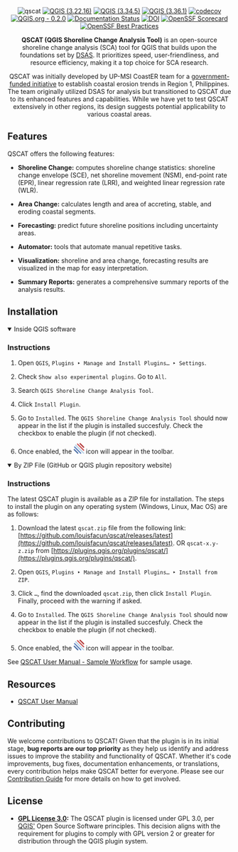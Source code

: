 <div align="center">

![qscat](https://github.com/upmsi-coaster/qscat/assets/58874676/fb40ffde-8667-48bc-99ba-1f8c4b257eb1)
[![QGIS (3.22.16)](https://github.com/louisfacun/qscat/actions/workflows/ci-3.22.16.yml/badge.svg)](https://github.com/louisfacun/qscat/actions/workflows/ci-3.22.16.yml)
[![QGIS (3.34.5)](https://github.com/louisfacun/qscat/actions/workflows/ci-3.34.5.yml/badge.svg)](https://github.com/louisfacun/qscat/actions/workflows/ci-3.34.5.yml)
[![QGIS (3.36.1)](https://github.com/louisfacun/qscat/actions/workflows/ci-3.36.1.yml/badge.svg)](https://github.com/louisfacun/qscat/actions/workflows/ci-3.36.1.yml)
[![codecov](https://codecov.io/gh/louisfacun/qscat/graph/badge.svg?token=37X4I6WRSY)](https://codecov.io/gh/louisfacun/qscat)
[![QGIS.org - 0.2.0](https://img.shields.io/badge/qgis.org-0.2.0-green.svg)](https://plugins.qgis.org/plugins/qscat)
[![Documentation Status](https://readthedocs.org/projects/qscat/badge/?version=latest)](https://qscat.readthedocs.io/en/latest/?badge=latest)
[![DOI](https://zenodo.org/badge/780723777.svg)](https://zenodo.org/doi/10.5281/zenodo.10938766)
[![OpenSSF Scorecard](https://api.securityscorecards.dev/projects/github.com/louisfacun/qscat/badge)](https://securityscorecards.dev/viewer/?uri=github.com/louisfacun/qscat)
[![OpenSSF Best Practices](https://www.bestpractices.dev/projects/8758/badge)](https://www.bestpractices.dev/projects/8758)


<!--[![QGIS](https://img.shields.io/badge/qgis-3.22.*-green)](https://download.qgis.org/downloads/)-->

**QSCAT (QGIS Shoreline Change Analysis Tool)** is an open-source shoreline change analysis (SCA) tool for QGIS that builds upon the foundations set by [DSAS](https://www.usgs.gov/centers/whcmsc/science/digital-shoreline-analysis-system-dsas). It prioritizes speed, user-friendliness, and resource efficiency, making it a top choice for SCA research.

QSCAT was initially developed by UP-MSI CoastER team for a [government-funded initiative](https://research.mmsu.edu.ph/centers/coaster/) to establish coastal erosion trends in Region 1, Philippines. The team originally utilized DSAS for analysis but transitioned to QSCAT due to its enhanced features and capabilities. While we have yet to test QSCAT extensively in other regions, its design suggests potential applicability to various coastal areas.

</div>

## Features

QSCAT offers the following features:

* **Shoreline Change:** computes shoreline change statistics: shoreline change envelope (SCE), net shoreline movement (NSM), end-point rate (EPR), linear regression rate (LRR), and weighted linear regression rate (WLR).

* **Area Change:** calculates length and area of accreting, stable, and eroding coastal segments.

* **Forecasting:** predict future shoreline positions including uncertainty areas.

* **Automator:** tools that automate manual repetitive tasks.

* **Visualization:** shoreline and area change, forecasting results are visualized in the map for easy interpretation.

* **Summary Reports:** generates a comprehensive summary reports of the analysis results.

## Installation

<details open>
<summary>Inside QGIS software</summary>

### Instructions

1. Open `QGIS`, `Plugins ‣ Manage and Install Plugins… ‣ Settings`.

2. Check `Show also experimental plugins`. Go to `All`.

3. Search `QGIS Shoreline Change Analysis Tool`.

4. Click `Install Plugin`.

5. Go to `Installed`. The `QGIS Shoreline Change Analysis Tool` should now appear in the list if the plugin is installed succesfuly. Check the checkbox to enable the plugin (if not checked).

6. Once enabled, the ![](/qscat/qscat.png) icon will appear in the toolbar.
   
</details>

<details open>
<summary>By ZIP File (GitHub or QGIS plugin repository website)</summary>

### Instructions

The latest QSCAT plugin is available as a ZIP file for installation. The steps to install the plugin on any operating system (Windows, Linux, Mac OS) are as follows:

1. Download the latest `qscat.zip` file from the following link: [https://github.com/louisfacun/qscat/releases/latest](https://github.com/louisfacun/qscat/releases/latest). OR `qscat-x.y-z.zip` from [https://plugins.qgis.org/plugins/qscat/](https://plugins.qgis.org/plugins/qscat/).

2. Open `QGIS`, `Plugins ‣ Manage and Install Plugins… ‣ Install from ZIP`.

3. Click `…`, find the downloaded `qscat.zip`, then click `Install Plugin`. Finally, proceed with the warning if asked.

4. Go to `Installed`. The `QGIS Shoreline Change Analysis Tool` should now appear in the list if the plugin is installed succesfuly. Check the checkbox to enable the plugin (if not checked).

5. Once enabled, the ![](/qscat/qscat.png) icon will appear in the toolbar.

</details>

See [QSCAT User Manual - Sample Workflow](https://qscat.readthedocs.io/en/latest/users_manual/others/sample_workflow.html) for sample usage.

## Resources
- [QSCAT User Manual](https://qscat.readthedocs.io)

## Contributing

We welcome contributions to QSCAT! Given that the plugin is in its initial stage, **bug reports are our top priority** as they help us identify and address issues to improve the stability and functionality of QSCAT. Whether it's code improvements, bug fixes, documentation enhancements, or translations, every contribution helps make QSCAT better for everyone. Please see our [Contribution Guide](CONTRIBUTING.md) for more details on how to get involved.

## License
- **[GPL License 3.0](LICENSE):** The QSCAT plugin is licensed under GPL 3.0, per [QGIS'](https://blog.qgis.org/2016/05/29/licensing-requirements-for-qgis-plugins/) Open Source Software principles. This decision aligns with the requirement for plugins to comply with GPL version 2 or greater for distribution through the QGIS plugin system.
